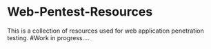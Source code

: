# Web-Pentest-Resources

This is a collection of resources used for web application penetration testing.
#Work in progress....
